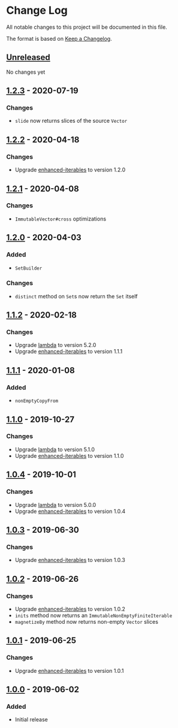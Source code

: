 # Change Log
All notable changes to this project will be documented in this file.

The format is based on [Keep a Changelog](http://keepachangelog.com/).

## [Unreleased]
No changes yet

## [1.2.3] - 2020-07-19
### Changes
- `slide` now returns slices of the source `Vector`

## [1.2.2] - 2020-04-18
### Changes
- Upgrade [enhanced-iterables](https://github.com/kschuetz/enhanced-iterables) to version 1.2.0

## [1.2.1] - 2020-04-08
### Changes
- `ImmutableVector#cross` optimizations

## [1.2.0] - 2020-04-03
### Added
- `SetBuilder`

### Changes
- `distinct` method on `Set`s now return the `Set` itself 

## [1.1.2] - 2020-02-18
### Changes
- Upgrade [lambda](https://github.com/palatable/lambda) to version 5.2.0
- Upgrade [enhanced-iterables](https://github.com/kschuetz/enhanced-iterables) to version 1.1.1

## [1.1.1] - 2020-01-08
### Added
- `nonEmptyCopyFrom`

## [1.1.0] - 2019-10-27
### Changes
- Upgrade [lambda](https://github.com/palatable/lambda) to version 5.1.0
- Upgrade [enhanced-iterables](https://github.com/kschuetz/enhanced-iterables) to version 1.1.0

## [1.0.4] - 2019-10-01
### Changes
- Upgrade [lambda](https://github.com/palatable/lambda) to version 5.0.0
- Upgrade [enhanced-iterables](https://github.com/kschuetz/enhanced-iterables) to version 1.0.4

## [1.0.3] - 2019-06-30
### Changes
- Upgrade [enhanced-iterables](https://github.com/kschuetz/enhanced-iterables) to version 1.0.3

## [1.0.2] - 2019-06-26
### Changes
- Upgrade [enhanced-iterables](https://github.com/kschuetz/enhanced-iterables) to version 1.0.2
- `inits` method now returns an `ImmutableNonEmptyFiniteIterable`
- `magnetizeBy` method now returns non-empty `Vector` slices

## [1.0.1] - 2019-06-25
### Changes
- Upgrade [enhanced-iterables](https://github.com/kschuetz/enhanced-iterables) to version 1.0.1

## [1.0.0] - 2019-06-02
### Added
- Initial release

[Unreleased]: https://github.com/kschuetz/collection-views/compare/collection-views-1.2.3...HEAD
[1.2.3]: https://github.com/kschuetz/collection-views/compare/collection-views-1.2.2...collection-views-1.2.3
[1.2.2]: https://github.com/kschuetz/collection-views/compare/collection-views-1.2.1...collection-views-1.2.2
[1.2.1]: https://github.com/kschuetz/collection-views/compare/collection-views-1.2.0...collection-views-1.2.1
[1.2.0]: https://github.com/kschuetz/collection-views/compare/collection-views-1.1.2...collection-views-1.2.0
[1.1.2]: https://github.com/kschuetz/collection-views/compare/collection-views-1.1.1...collection-views-1.1.2
[1.1.1]: https://github.com/kschuetz/collection-views/compare/collection-views-1.1.0...collection-views-1.1.1
[1.1.0]: https://github.com/kschuetz/collection-views/compare/collection-views-1.0.4...collection-views-1.1.0
[1.0.4]: https://github.com/kschuetz/collection-views/compare/collection-views-1.0.3...collection-views-1.0.4
[1.0.3]: https://github.com/kschuetz/collection-views/compare/collection-views-1.0.2...collection-views-1.0.3
[1.0.2]: https://github.com/kschuetz/collection-views/compare/collection-views-1.0.1...collection-views-1.0.2
[1.0.1]: https://github.com/kschuetz/collection-views/compare/collection-views-1.0.0...collection-views-1.0.1
[1.0.0]: https://github.com/kschuetz/collection-views/commits/collection-views-1.0.0
